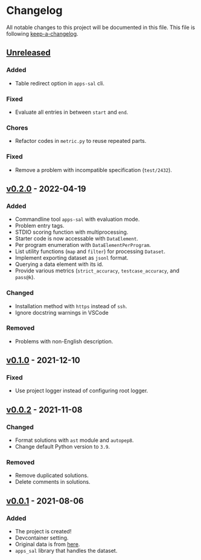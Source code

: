 # Changelog
All notable changes to this project will be documented in this file.
This file is following [keep-a-changelog](https://keepachangelog.com).

## [Unreleased](https://github.com/kupl/apps-sal)

### Added
- Table redirect option in `apps-sal` cli.

### Fixed
- Evaluate all entries in between `start` and `end`.

### Chores
- Refactor codes in `metric.py` to reuse repeated parts.

### Fixed
- Remove a problem with incompatible specification (`test/2432`).

## [v0.2.0](https://github.com/kupl/apps-sal/releases/v0.2.0) - 2022-04-19

### Added
- Commandline tool `apps-sal` with evaluation mode.
- Problem entry tags.
- STDIO scoring function with multiprocessing.
- Starter code is now accessable with `DataElement`.
- Per program enumeration with `DataElementPerProgram`.
- List utility functions (`map` and `filter`) for processing `Dataset`.
- Implement exporting dataset as `jsonl` format.
- Querying a data element with its id.
- Provide various metrics (`strict_accuracy`, `testcase_accuracy`, and `pass@k`).

### Changed
- Installation method with `https` instead of `ssh`.
- Ignore docstring warnings in VSCode

### Removed
- Problems with non-English description.

## [v0.1.0](https://github.com/kupl/apps-sal/releases/v0.1.0) - 2021-12-10

### Fixed
- Use project logger instead of configuring root logger.

## [v0.0.2](https://github.com/kupl/apps-sal/releases/v0.0.2) - 2021-11-08

### Changed
- Format solutions with `ast` module and `autopep8`.
- Change default Python version to `3.9`.

### Removed
- Remove duplicated solutions.
- Delete comments in solutions.

## [v0.0.1](https://github.com/kupl/apps-sal/releases/v0.0.1) - 2021-08-06

### Added
- The project is created!
- Devcontainer setting.
- Original data is from [here](https://github.com/hendrycks/apps).
- `apps_sal` library that handles the dataset.
